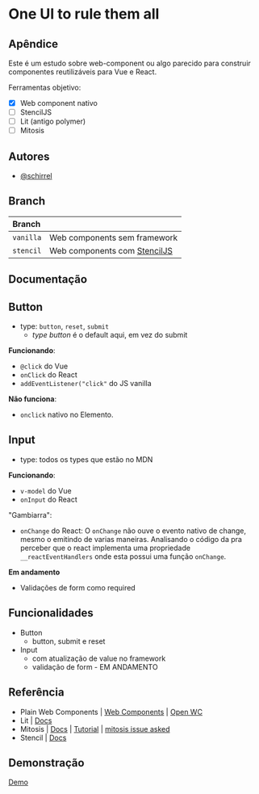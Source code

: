 # One UI to rule them all

## Apêndice

Este é um estudo sobre web-component ou algo parecido para construir componentes reutilizáveis para Vue e React.

Ferramentas objetivo:

- [x] Web component nativo
- [ ] StencilJS
- [ ] Lit (antigo polymer)
- [ ] Mitosis

## Autores

- [@schirrel](https://www.github.com/schirrel)


## Branch

|  Branch  |                     |
| :---------- | :--------- | 
| `vanilla` |  Web components sem framework| 
| `stencil` |  Web components com [StencilJS](https://stenciljs.com/)| 


## Documentação

## Button

- type: `button`, `reset`, `submit`
    - _type button_ é o default aqui, em vez do submit

**Funcionando**:
  - `@click` do Vue
  - `onClick` do React
  - `addEventListener("click"` do JS vanilla

**Não funciona**:
- `onclick` nativo no Elemento.


## Input

- type: todos os types que estão no MDN


**Funcionando**:
  - `v-model` do Vue
  - `onInput` do React


"Gambiarra":
  - `onChange` do React: O `onChange` não ouve o evento nativo de change, mesmo o emitindo de varias maneiras. 
Analisando o código da pra perceber que o react implementa uma propriedade `__reactEventHandlers` onde esta possui uma função `onChange`.

**Em andamento**
- Validações de form como required

## Funcionalidades
- Button
  - button, submit e reset
- Input
  - com atualização de value no framework
  - validação de form - EM ANDAMENTO


## Referência

- Plain Web Components | [Web Components](https://www.webcomponents.org/) | [Open WC](https://open-wc.org/) 
- Lit | [Docs](https://lit.dev/docs/)
- Mitosis | [Docs](https://github.com/BuilderIO/mitosis) |  [Tutorial](https://blog.logrocket.com/creating-reusable-components-mitosis-builder-io/) | [mitosis issue asked](https://github.com/BuilderIO/mitosis/issues/417)
- Stencil | [Docs](https://stenciljs.com/)
## Demonstração

[Demo](https://schirrel.dev/one-ui-to-rule-them-all/)
